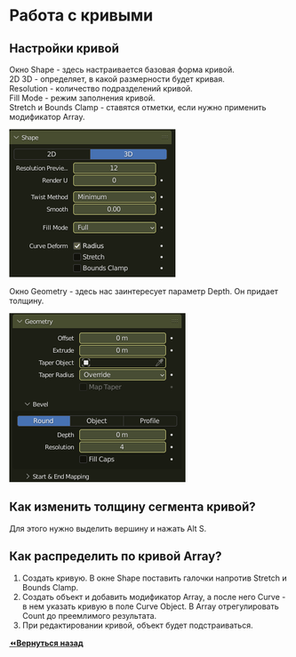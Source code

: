 # Работа с кривыми

## Настройки кривой

Окно Shape - здесь настраивается базовая форма кривой.  
2D 3D - определяет, в какой размерности будет кривая.  
Resolution - количество подразделений кривой.  
Fill Mode - режим заполнения кривой.  
Stretch и Bounds Clamp - ставятся отметки, если нужно применить модификатор Array.

![img](img01.png)

Окно Geometry - здесь нас заинтересует параметр Depth. Он придает толщину.

![img](img02.png)

## Как изменить толщину сегмента кривой?

Для этого нужно выделить вершину и нажать Alt S.

## Как распределить по кривой Array?

1. Создать кривую. В окне Shape поставить галочки напротив Stretch и Bounds Clamp.
2. Создать объект и добавить модификатор Array, а после него Curve - в нем указать кривую в поле Curve Object. В Array отрегулировать Count до преемлимого результата.
3. При редактировании кривой, объект будет подстраиваться.

[:rewind:**Вернуться назад**](../../../../README.md)